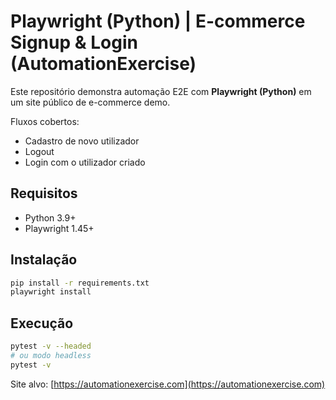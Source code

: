 # Playwright (Python) | E-commerce Signup & Login (AutomationExercise)

Este repositório demonstra automação E2E com **Playwright (Python)** em um site público de e-commerce demo.

Fluxos cobertos:
- Cadastro de novo utilizador
- Logout
- Login com o utilizador criado

## Requisitos
- Python 3.9+
- Playwright 1.45+

## Instalação
```bash
pip install -r requirements.txt
playwright install
```

## Execução
```bash
pytest -v --headed
# ou modo headless
pytest -v
```

Site alvo: [https://automationexercise.com](https://automationexercise.com)
